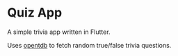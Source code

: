# Quiz App

A simple trivia app written in Flutter.

Uses [opentdb](https://opentdb.com/api_config.php) to fetch random true/false trivia questions.
